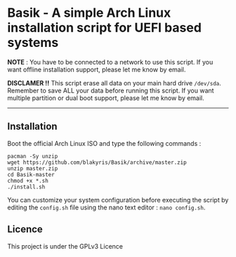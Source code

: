 # Basik - A simple Arch Linux installation script for UEFI based systems

**NOTE** : You have to be connected to a network to use this script. If you want offline installation support, please let me know by email.

**DISCLAMER !!**
This script erase all data on your main hard drive  ``` /dev/sda ```. Remember to save ALL your data before running this script.
If you want multiple partition or dual boot support, please let me know by email.
_____________________________________________________________________________________________________________

## Installation


Boot the official Arch Linux ISO and type the following commands :

```
pacman -Sy unzip
wget https://github.com/blakyris/Basik/archive/master.zip
unzip master.zip
cd Basik-master
chmod +x *.sh
./install.sh
```

You can customize your system configuration before executing the script by editing the ``` config.sh ``` file using the nano text editor : ``` nano config.sh ```.

## Licence

This project is under the GPLv3 Licence
